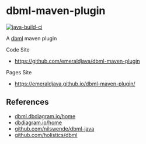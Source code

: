 # dbml-maven-plugin

[![java-build-ci](https://github.com/emeraldjava/dbml-maven-plugin/actions/workflows/build.yml/badge.svg?branch=main)](https://github.com/emeraldjava/dbml-maven-plugin/actions/workflows/build.yml)

A [dbml](github.com/holistics/dbml) maven plugin

Code Site
- https://github.com/emeraldjava/dbml-maven-plugin

Pages Site
- https://emeraldjava.github.io/dbml-maven-plugin/

## References

- [dbml.dbdiagram.io/home](https://dbml.dbdiagram.io/home)
- [dbdiagram.io/home](https://dbdiagram.io/home)
- [github.com/nilswende/dbml-java](https://github.com/nilswende/dbml-java)
- [github.com/holistics/dbml](https://github.com/holistics/dbml)